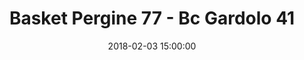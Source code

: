 ---
title: Basket Pergine 77 - Bc Gardolo 41
date: 2018-02-03 15:00:00
squadra-a: Bc Gardolo
punteggio-a: 41
squadra-b: Basket Pergine
punteggio-b: 77
partite/squadra: under-16-17-18
luogo: Palestra ''Garbari''
categoria: under 16
---